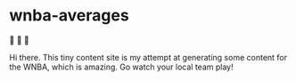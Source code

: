 # wnba-averages
🏀 🏀 🏀

Hi there. This tiny content site is my attempt at generating some content for the WNBA, which is amazing. Go watch your local team play!